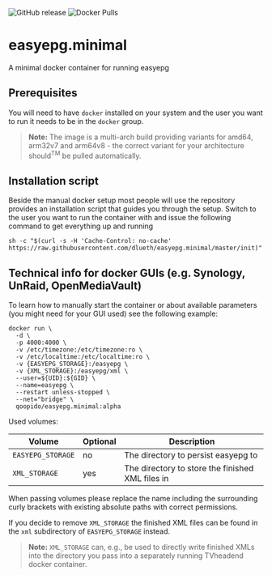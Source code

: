 ![GitHub release](https://img.shields.io/github/release/dlueth/easyepg.minimal.svg)
![Docker Pulls](https://img.shields.io/docker/pulls/qoopido/easyepg.minimal.svg)

# easyepg.minimal
A minimal docker container for running easyepg

## Prerequisites
You will need to have `docker` installed on your system and the user you want to run it needs to be in the `docker` group.

> **Note:** The image is a multi-arch build providing variants for amd64, arm32v7 and arm64v8 - the correct variant for your architecture should<sup>TM</sup> be pulled automatically.

## Installation script
Beside the manual docker setup most people will use the repository provides an installation script that guides you through the setup. Switch to the user you want to run the container with and issue the following command to get everything up and running
```
sh -c "$(curl -s -H 'Cache-Control: no-cache' https://raw.githubusercontent.com/dlueth/easyepg.minimal/master/init)"
```

## Technical info for docker GUIs (e.g. Synology, UnRaid, OpenMediaVault)
To learn how to manually start the container or about available parameters (you might need for your GUI used) see the following example:

```
docker run \
  -d \
  -p 4000:4000 \
  -v /etc/timezone:/etc/timezone:ro \
  -v /etc/localtime:/etc/localtime:ro \
  -v {EASYEPG_STORAGE}:/easyepg \
  -v {XML_STORAGE}:/easyepg/xml \
  --user=${UID}:${GID} \
  --name=easyepg \
  --restart unless-stopped \
  --net="bridge" \
  qoopido/easyepg.minimal:alpha
```

Used volumes:

| Volume            | Optional | Description                                      |
|-------------------|----------|--------------------------------------------------|
| `EASYEPG_STORAGE` | no       | The directory to persist easyepg to              |
| `XML_STORAGE`     | yes      | The directory to store the finished XML files in |

When passing volumes please replace the name including the surrounding curly brackets with existing absolute paths with correct permissions.

If you decide to remove `XML_STORAGE` the finished XML files can be found in the `xml` subdirectory of `EASYEPG_STORAGE` instead.

> **Note:** `XML_STORAGE` can, e.g., be used to directly write finished XMLs into the directory you pass into a separately running TVheadend docker container.
